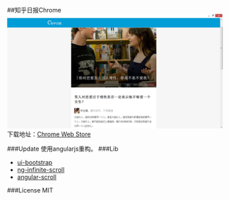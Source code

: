##知乎日报Chrome 
![知乎日报][1]
下载地址：[Chrome Web Store][2]

###Update
使用angularjs重构。
###Lib
* [ui-bootstrap][3]
* [ng-infinite-scroll][4]
* [angular-scroll][5]

###License
MIT


[1]:./截图.png
[2]:https://chrome.google.com/webstore/detail/知乎日报/gmhhhkgomcbijkigoakidcpobpioebej
[3]:https://github.com/angular-ui/bootstrap
[4]:https://github.com/sroze/ngInfiniteScroll
[5]:https://github.com/durated/angular-scroll/
